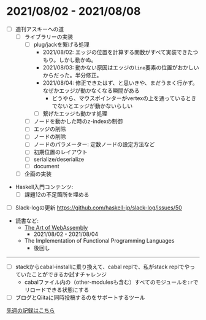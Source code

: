 # 2021/08/02 - 2021/08/08

- [ ] 週刊アスキーへの道
    - [ ] ライブラリーの実装
        - [ ] plug/jackを繋げる処理
            - 2021/08/02: エッジの位置を計算する関数がすべて実装できたつもり。しかし動かぬ。
            - 2021/08/03: 動かない原因はエッジの`line`要素の位置がおかしいからだった。半分修正。
            - 2021/08/04: 修正できたはず、と思いきや、まだうまく行かず。なぜかエッジが動かなくなる瞬間がある
                - どうやら、マウスポインターがvertexの上を通っているときでないとエッジが動かないらしい
            - [ ] 繋げたエッジも動かす処理
        - [ ] ノードを動かした時のz-indexの制御
        - [ ] エッジの削除
        - [ ] ノードの削除
        - [ ] ノードのパラメーター: 定数ノードの設定方法など
        - [ ] 初期位置のレイアウト
        - [ ] serialize/deserialize
        - [ ] document
    - [ ] 企画の実装
- Haskell入門コンテンツ:
    - [ ] 課題12の不足箇所を埋める
- [ ] Slack-logの更新 <https://github.com/haskell-jp/slack-log/issues/50>
- 読書など:
    - [The Art of WebAssembly](https://nostarch.com/art-webassembly)
        - 2021/08/02 - 2021/08/04
    - The Implementation of Functional Programming Languages
        - 後回し

------

- [ ] stackからcabal-installに乗り換えて、cabal replで、私がstack replでやっていたことができるか試すチャレンジ
    - cabalファイル内の（other-modulesも含む）すべてのモジュールを`:r`でリロードできる状態にする
- [ ] ブログとQiitaに同時投稿するのをサポートするツール

[先週の記録はこちら](https://github.com/igrep/daily-commits/blob/1403391eae0792ebfd3625e9ce2f0222a2f5ab7e/yesterday.md)
